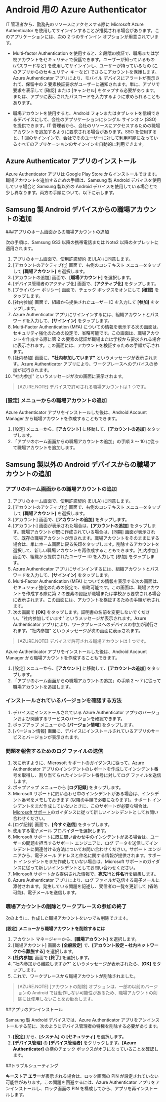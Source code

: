 
<properties
	pageTitle="Android 用の Azure Authenticator | Microsoft Azure"
	description="Microsoft Azure Authenticator アプリを使用してサインインして、勤務先のリソースにアクセスすることができます。Azure Authenticator アプリにより、モバイル デバイスにアラートが表示されて、保留中の 2 要素検証要求がユーザーに通知されます。"
	services="active-directory"
	documentationCenter=""
	authors="femila"
	manager="swadhwa"
	editor=""/>

<tags
	ms.service="active-directory"
	ms.workload="identity"
	ms.tgt_pltfrm="na"
	ms.devlang="na"
	ms.topic="article"
	ms.date="09/27/2016"
	ms.author="femila"/>

# Android 用の Azure Authenticator

IT 管理者から、勤務先のリソースにアクセスする際に Microsoft Azure Authenticator を使用してサインインすることが推奨される場合があります。このアプリケーションには、次の 2 つのサインイン オプションが用意されています。

* Multi-factor Authentication を使用すると、2 段階の検証で、職場または学校アカウントをセキュリティで保護できます。ユーザーが知っているもの (パスワードなど) を使用してサインインし、ユーザーが持っているもの (このアプリからのセキュリティ キーなど) でさらにアカウントを保護します。Azure Authenticator アプリにより、モバイル デバイスにアラートが表示されて、保留中の 2 要素検証要求がユーザーに通知されます。単に、アプリで要求を表示して [確認] または [キャンセル] をタップする必要があります。または、アプリに表示されたパスコードを入力するように求められることもあります。

* 職場アカウントを使用すると、Android フォンまたはタブレットを信頼できるデバイスにして、会社のアプリケーションにシングル サインオン (SSO) を提供できます。IT 管理者から、会社のリソースにアクセスするための職場アカウントを追加するように要求される場合があります。SSO を使用すると、1 回のサインインで、会社でそのユーザーに対して利用可能になっているすべてのアプリケーションのサインインを自動的に利用できます。

## Azure Authenticator アプリのインストール

Azure Authenticator アプリは Google Play Store からインストールできます。職場アカウントを追加するための手順は、Samsung 製 Android デバイスを使用している場合と Samsung 製以外の Android デバイスを使用している場合とで少し異なります。両方の手順について、以下に示します。

Samsung 製 Android デバイスからの職場アカウントの追加
----------------------------------------------------------------------------------------------------------------
###アプリのホーム画面からの職場アカウントの追加

次の手順は、Samsung GS3 以降の携帯電話または Note2 以降のタブレットに適用されます。

1. アプリのホーム画面で、使用許諾契約 (EULA) に同意します。
2. [アカウントのアクティブ化] 画面で、右側のコンテキスト メニューをタップして **[職場アカウント]** を選択します。
3. [アカウントの追加] 画面で、**[職場アカウント]** を選択します。
4. [デバイス管理者のアクティブ化] 画面で、**[アクティブ化]** をタップします。
5. [プライバシー ポリシー] 画面で、チェック ボックスをオンにして **[確認]** をタップします。
6. [社内参加] 画面で、組織から提供されたユーザー ID を入力して **[参加]** をタップします。
7. Azure Authenticator アプリにサインインするには、組織アカウントとパスワードを入力して、**[サインイン]** をタップします。
8. Multi-Factor Authentication (MFA) についての情報を表示する次の画面は、セキュリティ強化のための設定で、省略可能です。この画面は、職場アカウントを作成する際に第 2 の要素の認証が職場または学校から要求される場合に表示されます。この画面には、アカウントを検証するための手順が示されます。
9. [社内参加] 画面に、**"社内参加しています"** というメッセージが表示されます。Azure Authenticator アプリにより、ワークプレースへのデバイスの参加が試行されます。
10. "社内参加" というメッセージが次の画面に表示されます。

>[AZURE.NOTE]
デバイスで許可される職場アカウントは 1 つです。

### [設定] メニューからの職場アカウントの追加
Azure Authenticator アプリをインストールした後は、Android Account Manager から職場アカウントを作成することもできます。

1. [設定] メニューから、**[アカウント]** に移動して、**[アカウントの追加]** をタップします。
2. 「アプリのホーム画面からの職場アカウントの追加」の手順 3 ～ 10 に従って職場アカウントを追加します。

Samsung 製以外の Android デバイスからの職場アカウントの追加
------------------------------------------------------------------------------------------------------------------
### アプリのホーム画面からの職場アカウントの追加

1. アプリのホーム画面で、使用許諾契約 (EULA) に同意します。
2. [アカウントのアクティブ化] 画面で、右側のコンテキスト メニューをタップして **[職場アカウント]** を選択します。
3. [アカウント] 画面で、**[アカウントの追加]** をタップします。
4. [アカウント] 画面が表示された場合は、**[アカウントの追加]** をタップします。職場アカウントが既に作成されている場合は、[同期] 画面が表示されて、既存の職場アカウントが示されます。職場アカウントをそのままにする場合は、単にホーム画面に戻る矢印をタップします。削除するアカウントを選択して、新しい職場アカウントを再作成することもできます。[社内参加] 画面で、組織から提供されたユーザー ID を入力して [参加] をタップします。
5. Azure Authenticator アプリにサインインするには、組織アカウントとパスワードを入力して、**[サインイン]** をタップします。
7. Multi-Factor Authentication (MFA) についての情報を表示する次の画面は、セキュリティ強化のための設定で、省略可能です。この画面は、職場アカウントを作成する際に第 2 の要素の認証が職場または学校から要求される場合に表示されます。この画面には、アカウントを検証するための手順が示されます。
8. 次の画面で **[OK]** をタップします。証明書の名前を変更しないでください。"社内参加しています" というメッセージが表示されます。Azure Authenticator アプリにより、ワークプレースへのデバイスの参加が試行されます。"社内参加" というメッセージが次の画面に表示されます。

>[AZURE.NOTE]
デバイスで許可される職場アカウントは 1 つです。

Azure Authenticator アプリをインストールした後は、Android Account Manager から職場アカウントを作成することもできます。

1. [設定] メニューから、**[アカウント]** に移動して、**[アカウントの追加]** をタップします。
2. 「アプリのホーム画面からの職場アカウントの追加」の手順 2 ～ 7 に従って職場アカウントを追加します。

### インストールされているバージョンを確認する方法

1. デバイスにインストールされている Azure Authenticator アプリのバージョンおよび関連するサービスのバージョンを確認できます。
2. ポップアップ メニューから **[バージョン情報]** をタップします。
3. [バージョン情報] 画面に、デバイスにインストールされているアプリのサービスとバージョンが表示されます。
 
### 問題を報告するためのログ ファイルの送信

1. 次に示すように、Microsoft サポートのガイダンスに従って、Azure Authenticator アプリのインシデントのレポートを作成してインシデント番号を取得し、割り当てられたインシデント番号に対してログ ファイルを送信します。
2. ポップアップ メニューから **[ログ記録]** をタップします。
3. Microsoft サポートに問い合わせ中のインシデントがある場合は、インシデント番号をメモしておきます (以降の手順で必要になります)。サポート インシデントをまだ作成していないときに、このサポートが必要な場合は、[Microsoft サポート](https://support.microsoft.com/ja-JP/contactus)のガイダンスに従って新しいインシデントとしてお問い合わせください。
4. [ログ記録] 画面で、**[今すぐ送信]** をタップします。
5. 使用する電子メール プロバイダーを選択します。
7. Microsoft サポートに既に問い合わせ中のインシデントがある場合は、ユーザーの問題を担当するサポート エンジニアに、ログ データを送信してインシデントに関連付ける方法についてお問い合わせください。サポート エンジニアから、電子メール アドレスと件名に関する情報が提供されます。サポート インシデントをまだ作成していない場合は、Microsoft サポートのガイダンスに従って新しいインシデントとしてお問い合わせください。
9. Microsoft サポートから提供された情報で、**宛先**行と**件名**行を編集します。
10. Azure Authenticator アプリにより、ログ ファイルが送信する電子メールに添付されます。発生している問題を記述し、受信者の一覧を更新して (省略可能)、電子メールを送信します。

### 職場アカウントの削除とワークプレースの参加の終了

次のように、作成した職場アカウントをいつでも削除できます。

**[設定] メニューから職場アカウントを削除するには**

1. アカウント マネージャーから、**[職場アカウント]** を選択します。
2. [職場アカウント] 画面の **[全般設定]** で、**[アカウント設定 – 社内ネットワークから離脱する]** を選択します。
3. **[社内参加]** 画面で **[終了]** を選択します。
4. "社内参加から離脱しますか?" というメッセージが表示されたら、**[OK]** をタップします。
5. これで、ワークプレースから職場アカウントが削除されました。

>[AZURE.NOTE]
[アカウントの削除] オプションは、一部の以前のバージョンの Android では動作しない可能性があるため、職場アカウントの削除には使用しないことをお勧めします。

##アプリのアンインストール

Samsung 製 Android デバイスでは、Azure Authenticator アプリをアンインストールする前に、次のようにデバイス管理者の特権を削除する必要があります。
1. **[設定]** から、**[システム]** の **[セキュリティ]** を選択します。
2. **[デバイス管理]** の **[デバイス管理者]** をクリックします。**[Azure Authenticator]** の横のチェック ボックスがオフになっていることを確認します。

##トラブルシューティング

**キーストア エラー**が表示される場合は、ロック画面の PIN が設定されていない可能性があります。この問題を回避するには、Azure Authenticator アプリをアンインストールし、ロック画面の PIN を構成してから、アプリを再インストールします。

<!---HONumber=AcomDC_0928_2016-->